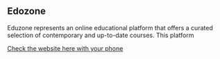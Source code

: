 ## Edozone

<p>Eduzone represents an online educational platform that offers a curated selection of contemporary and up-to-date courses. This platform</p>


<a href='https://eduzone-habib.web.app'>Check the website here with your phone</a>
